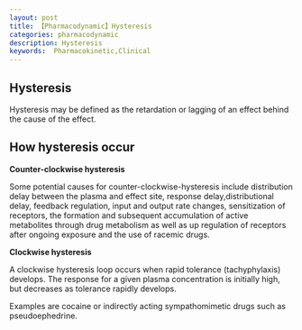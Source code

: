 ```yaml
---
layout: post
title: 【Pharmacodynamic】Hysteresis
categories: pharmacodynamic
description: Hysteresis
keywords:  Pharmacokinetic,Clinical
---
```


## Hysteresis

Hysteresis may be defined as the retardation or lagging of an effect behind the cause of the effect.


## How hysteresis occur

**Counter-clockwise hysteresis**


Some potential causes for counter-clockwise-hysteresis include distribution delay between the plasma and effect site, response delay,distributional delay, feedback regulation, input and output rate changes, 
sensitization of receptors, the formation and subsequent accumulation of active metabolites through drug metabolism as well as up regulation of receptors after ongoing exposure
and the use of racemic drugs.


**Clockwise hysteresis**


A clockwise hysteresis loop occurs when rapid tolerance (tachyphylaxis) develops. The response for a given plasma concentration is initially high, but decreases as tolerance rapidly develops. 

Examples are cocaine or indirectly acting sympathomimetic drugs such as pseudoephedrine.
